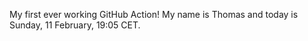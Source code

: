 My first ever working GitHub Action!
My name is Thomas and today is Sunday, 11 February, 19:05 CET. 
